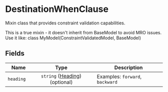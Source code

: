 # DestinationWhenClause

Mixin class that provides constraint validation capabilities.

This is a true mixin - it doesn't inherit from BaseModel to avoid MRO issues.
Use it like: class MyModel(ConstraintValidatedModel, BaseModel)

## Fields

| Name | Type | Description |
|-----:|:----:|-------------|
| `heading` | `string` ([Heading](heading)) (optional) | Examples: `forward`, `backward` |
